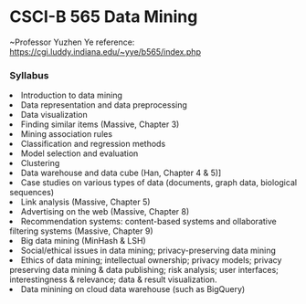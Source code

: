 # CSCI-B 565 Data Mining
~Professor Yuzhen Ye
reference: https://cgi.luddy.indiana.edu/~yye/b565/index.php

### Syllabus
<li>Introduction to data mining
<li>Data representation and data preprocessing
<li>Data visualization
<li>Finding similar items (Massive, Chapter 3)
<li>Mining association rules
<li>Classification and regression methods
<li>Model selection and evaluation
<li>Clustering
<li>Data warehouse and data cube (Han, Chapter 4 & 5)]
<li>Case studies on various types of data (documents, graph data, biological sequences)
<li>Link analysis (Massive, Chapter 5)
<li>Advertising on the web (Massive, Chapter 8)
<li>Recommendation systems: content-based systems and ollaborative filtering systems (Massive, Chapter 9)
<li>Big data mining (MinHash & LSH)
<li>Social/ethical issues in data mining; privacy-preserving data mining
<li>Ethics of data mining; intellectual ownership; privacy models; privacy preserving data mining & data publishing; risk analysis; user interfaces; interestingness & relevance; data & result visualization.
<li>Data minining on cloud data warehouse (such as BigQuery)
